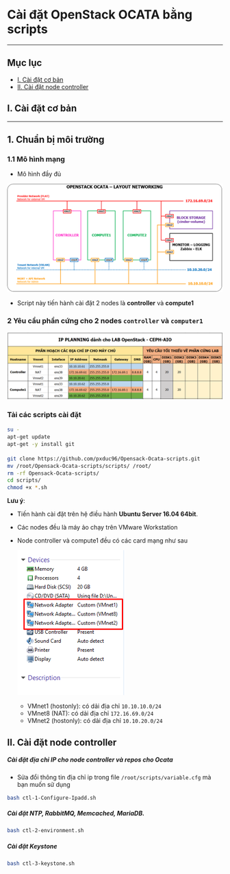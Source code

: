 # Cài đặt OpenStack OCATA bằng scripts
---

## Mục lục
- [I. Cài đặt cơ bản](#I)
- [II. Cài đặt node controller](#II)

<a name=I></a>
## I. Cài đặt cơ bản
---

## 1. Chuẩn bị môi trường
### 1.1 Mô hình mạng
- Mô hình đầy đủ 

![](../images/Mo_Hinh_Trien_Khai_OpenStack_OCATA.png)

- Script này tiến hành cài đặt 2 nodes là **controller** và **compute1**

### 2 Yêu cầu phần cứng cho 2 nodes `controller` và `computer1`
![](../images/yeu_cau_phan_cung_de_cai_dat.png)

### Tải các scripts cài đặt
```sh
su -
apt-get update
apt-get -y install git 

git clone https://github.com/pxduc96/Opensack-Ocata-scripts.git
mv /root/Opensack-Ocata-scripts/scripts/ /root/
rm -rf Opensack-Ocata-scripts/
cd scripts/
chmod +x *.sh
```
**Lưu ý**:

- Tiến hành cài đặt trên hệ điều hành **Ubuntu Server 16.04 64bit**.
- Các nodes đều là máy ảo chạy trên VMware Workstation
- Node controller và compute1 đều có các card mạng như sau

	![](../images/card_net_vm.png)

	- VMnet1 (hostonly): có dải địa chỉ `10.10.10.0/24`
	- VMnet8 (NAT): có dải địa chỉ `172.16.69.0/24`
	- VMnet2 (hostonly): có dải địa chỉ `10.10.20.0/24`

<a name=II></a>
## II. Cài đặt node controller
##### Cài đặt địa chỉ IP cho node controller và repos cho Ocata
- Sửa đổi thông tin địa chỉ ip trong file `/root/scripts/variable.cfg` mà bạn muốn sử dụng
```sh
bash ctl-1-Configure-Ipadd.sh
```

##### Cài đặt NTP, RabbitMQ, Memcached, MariaDB.
```sh
bash ctl-2-environment.sh
```

##### Cài đặt Keystone
```sh
bash ctl-3-keystone.sh
```